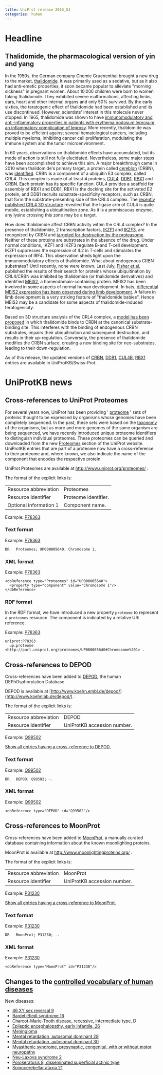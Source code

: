 ```yaml
---
title: UniProt release 2015_01
categories: human
---
```


# Headline

## Thalidomide, the pharmacological version of yin and yang

In the 1950s, the German company Chemie Gruenenthal brought a new drug to the market, [thalidomide](http://en.wikipedia.org/wiki/Thalidomide). It was primarily used as a sedative, but as it also had anti-emetic properties, it soon became popular to alleviate "morning sickness" in pregnant women. About 10,000 children were born to women taking thalidomide. They exhibited severe malformations, affecting limbs, ears, heart and other internal organs and only 50% survived. By the early sixties, the teratogenic effect of thalidomide had been established and its use discontinued. However, scientists' interest in this molecule never stopped. In 1965, thalidomide was shown to have [immunomodulatory and anti-inflammatory properties in patients with erythema nodosum leprosum, an inflammatory complication of leprosy](http://www.ncbi.nlm.nih.gov/pubmed/14296027). More recently, thalidomide was proved to be efficient against several hematological cancers, including multiple myeloma, inhibiting cancer cell proliferation, modulating the immune system and the tumor microenvironment.

In 60 years, observations on thalidomide effects have accumulated, but its mode of action is still not fully elucidated. Nevertheless, some major steps have been accomplished to achieve this aim. A major breakthrough came in 2010 when thalidomide's primary target, a protein called [cereblon](http://www.uniprot.org/uniprot/Q96SW2) (CRBN), was [identified](http://www.ncbi.nlm.nih.gov/pubmed/20223979). CRBN is a component of a ubiquitin E3 complex, called CRL4. This complex is made of at least 4 proteins, [CUL4](http://www.uniprot.org/uniprot/?query=accession:Q13619+OR+accession:Q13620), [DDB1](http://www.uniprot.org/uniprot/Q16531), [RBX1](http://www.uniprot.org/uniprot/P62877) and CRBN. Each protein has its specific function. CUL4 provides a scaffold for assembly of RBX1 and DDB1, RBX1 is the docking site for the activated E2 protein, and DDB1 recruits substrate-specificity receptors, such as CRBN, that form the substrate-presenting side of the CRL4 complex. The [recently published CRL4 3D structure](http://www.ncbi.nlm.nih.gov/pubmed/25043012,25108355) revealed that the ligase arm of CUL4 is quite mobile, establishing a ubiquitination zone. As it is a promiscuous enzyme, any lysine crossing this zone may be a target.

How does thalidomide affect CRBN activity within the CRL4 complex? In the presence of thalidomide, 2 transcription factors, [IKZF1](http://www.uniprot.org/uniprot/Q13422) and [IKZF3](http://www.uniprot.org/uniprot/Q9UKT9), are recognized by CRBN and [targeted for destruction by the proteasome](http://www.ncbi.nlm.nih.gov/pubmed/24292625,24292623,24328678). Neither of these proteins are substrates in the absence of the drug. Under normal conditions, IKZF1 and IKZF3 regulate B-and T-cell development. IKZF1 suppresses the expression of IL2 in T-cells and stimulates the expression of IRF4. This observation sheds light upon the immunomodulatory effects of thalidomide. What about endogenous CRBN substrates? Until recently, none were known. Last July, [Fisher et al.](http://www.ncbi.nlm.nih.gov/pubmed/25043012) published the results of their search for proteins whose ubiquitination by CRL4/CRBN was inhibited by thalidomide (or thalidomide derivatives) and identified [MEIS2](http://www.uniprot.org/uniprot/O14770), a homeodomain-containing protein. MEIS2 has been involved in some aspects of normal human development. In bats, [differential MEIS2 expression has been observed during limb development](http://www.ncbi.nlm.nih.gov/pubmed/25166052). A failure in limb development is a very striking feature of "thalidomide babies". Hence MEIS2 may be a candidate for some aspects of thalidomide-induced teratogenicity.

Based on 3D structure analysis of the CRL4 complex, a [model has been proposed](http://www.ncbi.nlm.nih.gov/pubmed/25043012) in which thalidomide binds to CRBN at the canonical substrate-binding site. This interferes with the binding of endogenous CRBN substrates, impairs their ubiquitination and subsequent destruction, and results in their up-regulation. Conversely, the presence of thalidomide modifies the CRBN surface, creating a new binding site for neo-substrates, leading to their down-regulation.

As of this release, the updated versions of [CRBN](http://www.uniprot.org/uniprot/?query=accession:Q96SW2+OR+accession:Q8C7D2+OR+accession:Q56AP7+OR+accession:Q5R6Y2+OR+accession:Q0P564+OR+accession:P0CF65+OR+accession:Q640S2+OR+accession:Q68EH9), [DDB1](http://www.uniprot.org/uniprot/?query=accession:Q16531+OR+accession:A1A4K3+OR+accession:Q5R649+OR+accession:Q9ESW0+OR+accession:Q3U1J4+OR+accession:Q805F9), [CUL4B](http://www.uniprot.org/uniprot/?query=accession:Q13620), [RBX1](http://www.uniprot.org/uniprot/?query=accession:P62877+OR+accession:P62878) entries are available in UniProtKB/Swiss-Prot.

# UniProtKB news

## Cross-references to UniProt Proteomes

For several years now, UniProt has been providing ' [proteome](http://www.uniprot.org/help/proteome) ' sets of proteins thought to be expressed by organisms whose genomes have been completely sequenced. In the past, these sets were based on the [taxonomy](http://www.uniprot.org/taxonomy) of the organisms, but as more and more genomes of the same organism are being sequenced, we have recently introduced unique proteome identifiers to distinguish individual proteomes. These proteomes can be queried and downloaded from the new [Proteomes](http://www.uniprot.org/proteomes/) section of the UniProt website. UniProtKB entries that are part of a proteome now have a cross-reference to their proteome and, where known, we also indicate the name of the component that encodes the respective protein.

UniProt Proteomes are available at <http://www.uniprot.org/proteomes/> .

The format of the explicit links is:

|                        |                      |
|:-----------------------|:---------------------|
| Resource abbreviation  | Proteomes            |
| Resource identifier    | Proteome identifier. |
| Optional information 1 | Component name.      |

Example: [P78363](http://www.uniprot.org/uniprot/P78363#names%5Fand%5Ftaxonomy)

### Text format

Example: [P78363](http://www.uniprot.org/uniprot/P78363.txt)

    DR   Proteomes; UP000005640; Chromosome 1.

### XML format

Example: [P78363](http://www.uniprot.org/uniprot/P78363.xml)

    <dbReference type="Proteomes" id="UP000005640">
      <property type="component" value="Chromosome 1"/>
    </dbReference>

### RDF format

In the RDF format, we have introduced a new property `proteome` to represent a `proteomes` resource. The component is indicated by a relative URI reference.

Example: [P78363](http://www.uniprot.org/uniprot/P78363.ttl)

    uniprot:P78363
      up:proteome <http://purl.uniprot.org/proteomes/UP000005640#Chromosome%201> .

## Cross-references to DEPOD

Cross-references have been added to [DEPOD](http://www.koehnlab.de/depod/), the human DEPhOsphorylation Database.

DEPOD is available at [http://www.koehn.embl.de/depod/](http://www.koehnlab.de/depod/) .

The format of the explicit links is:

|                       |                             |
|:----------------------|:----------------------------|
| Resource abbreviation | DEPOD                       |
| Resource identifier   | UniProtKB accession number. |

Example: [Q99502](http://www.uniprot.org/uniprot/Q99502)

[Show all entries having a cross-reference to DEPOD.](http://www.uniprot.org/uniprot/?query=database%3Adepod&sort=score)

### Text format

Example: [Q99502](http://www.uniprot.org/uniprot/Q99502.txt)

    DR   DEPOD; Q99502; -.

### XML format

Example: [Q99502](http://www.uniprot.org/uniprot/Q99502.xml)

    <dbReference type="DEPOD" id="Q99502"/>

## Cross-references to MoonProt

Cross-references have been added to [MoonProt](http://www.moonlightingproteins.org/), a manually curated database containing information about the known moonlighting proteins.

MoonProt is available at <http://www.moonlightingproteins.org/> .

The format of the explicit links is:

|                       |                             |
|:----------------------|:----------------------------|
| Resource abbreviation | MoonProt                    |
| Resource identifier   | UniProtKB accession number. |

Example: [P31230](http://www.uniprot.org/uniprot/P31230)

[Show all entries having a cross-reference to MoonProt.](http://www.uniprot.org/uniprot/?query=database%3Amoonprot&sort=score)

### Text format

Example: [P31230](http://www.uniprot.org/uniprot/P31230.txt)

    DR   MoonProt; P31230; -.

### XML format

Example: [P31230](http://www.uniprot.org/uniprot/P31230.xml)

    <dbReference type="MoonProt" id="P31230"/>

## Changes to the [controlled vocabulary of human diseases](https://ftp.uniprot.org/pub/databases/uniprot/current_release/knowledgebase/complete/docs/humdisease)

New diseases:

-   [46,XY sex reversal 9](http://www.uniprot.org/diseases/DI-04251)
-   [Bardet-Biedl syndrome 16](http://www.uniprot.org/diseases/DI-04258)
-   [Charcot-Marie-Tooth disease, recessive, intermediate type, D](http://www.uniprot.org/diseases/DI-04254)
-   [Epileptic encephalopathy, early infantile, 26](http://www.uniprot.org/diseases/DI-04249)
-   [Meningioma](http://www.uniprot.org/diseases/DI-04248)
-   [Mental retardation, autosomal dominant 29](http://www.uniprot.org/diseases/DI-04252)
-   [Mental retardation, autosomal dominant 30](http://www.uniprot.org/diseases/DI-04257)
-   [Myasthenic syndrome, presynaptic, congenital, with or without motor neuropathy](http://www.uniprot.org/diseases/DI-04255)
-   [Neu-Laxova syndrome 2](http://www.uniprot.org/diseases/DI-04253)
-   [Porokeratosis 8, disseminated superficial actinic type](http://www.uniprot.org/diseases/DI-04250)
-   [Spinocerebellar ataxia 21](http://www.uniprot.org/diseases/DI-04256)
